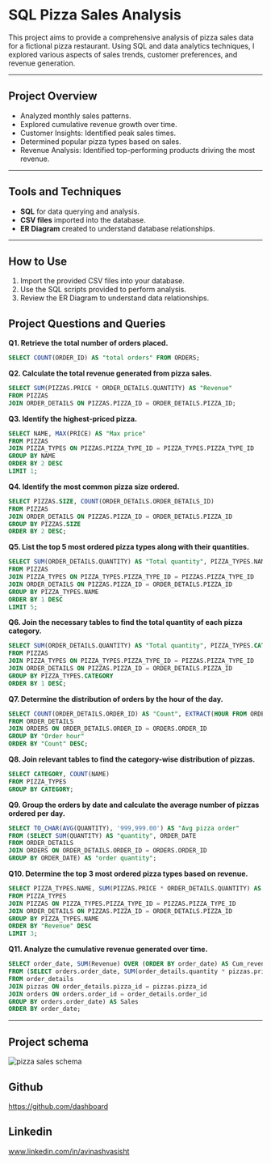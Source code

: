 # SQL Pizza Sales Analysis

This project aims to provide a comprehensive analysis of pizza sales data for a fictional pizza restaurant. Using SQL and data analytics techniques, I explored various aspects of sales trends, customer preferences, and revenue generation.

---

## Project Overview

- Analyzed monthly sales patterns.
- Explored cumulative revenue growth over time.
- Customer Insights: Identified peak sales times.
- Determined popular pizza types based on sales.
- Revenue Analysis: Identified top-performing products driving the most revenue.

---

## Tools and Techniques

- **SQL** for data querying and analysis.
- **CSV files** imported into the database.
- **ER Diagram** created to understand database relationships.

---

## How to Use

1. Import the provided CSV files into your database.
2. Use the SQL scripts provided to perform analysis.
3. Review the ER Diagram to understand data relationships.

## Project Questions and Queries

**Q1. Retrieve the total number of orders placed.**
```sql
SELECT COUNT(ORDER_ID) AS "total orders" FROM ORDERS;
```

**Q2. Calculate the total revenue generated from pizza sales.**
```sql
SELECT SUM(PIZZAS.PRICE * ORDER_DETAILS.QUANTITY) AS "Revenue" 
FROM PIZZAS 
JOIN ORDER_DETAILS ON PIZZAS.PIZZA_ID = ORDER_DETAILS.PIZZA_ID;
```

**Q3. Identify the highest-priced pizza.**
```sql
SELECT NAME, MAX(PRICE) AS "Max price" 
FROM PIZZAS 
JOIN PIZZA_TYPES ON PIZZAS.PIZZA_TYPE_ID = PIZZA_TYPES.PIZZA_TYPE_ID 
GROUP BY NAME 
ORDER BY 2 DESC 
LIMIT 1;
```

**Q4. Identify the most common pizza size ordered.**
```sql
SELECT PIZZAS.SIZE, COUNT(ORDER_DETAILS.ORDER_DETAILS_ID) 
FROM PIZZAS 
JOIN ORDER_DETAILS ON PIZZAS.PIZZA_ID = ORDER_DETAILS.PIZZA_ID 
GROUP BY PIZZAS.SIZE 
ORDER BY 2 DESC;
```

**Q5. List the top 5 most ordered pizza types along with their quantities.**
```sql
SELECT SUM(ORDER_DETAILS.QUANTITY) AS "Total quantity", PIZZA_TYPES.NAME AS "Pizza" 
FROM PIZZAS 
JOIN PIZZA_TYPES ON PIZZA_TYPES.PIZZA_TYPE_ID = PIZZAS.PIZZA_TYPE_ID 
JOIN ORDER_DETAILS ON PIZZAS.PIZZA_ID = ORDER_DETAILS.PIZZA_ID 
GROUP BY PIZZA_TYPES.NAME 
ORDER BY 1 DESC 
LIMIT 5;
```

**Q6. Join the necessary tables to find the total quantity of each pizza category.**
```sql
SELECT SUM(ORDER_DETAILS.QUANTITY) AS "Total quantity", PIZZA_TYPES.CATEGORY 
FROM PIZZAS 
JOIN PIZZA_TYPES ON PIZZA_TYPES.PIZZA_TYPE_ID = PIZZAS.PIZZA_TYPE_ID 
JOIN ORDER_DETAILS ON PIZZAS.PIZZA_ID = ORDER_DETAILS.PIZZA_ID 
GROUP BY PIZZA_TYPES.CATEGORY 
ORDER BY 1 DESC;
```

**Q7. Determine the distribution of orders by the hour of the day.**
```sql
SELECT COUNT(ORDER_DETAILS.ORDER_ID) AS "Count", EXTRACT(HOUR FROM ORDER_TIME) AS "Order hour" 
FROM ORDER_DETAILS 
JOIN ORDERS ON ORDER_DETAILS.ORDER_ID = ORDERS.ORDER_ID 
GROUP BY "Order hour" 
ORDER BY "Count" DESC;
```

**Q8. Join relevant tables to find the category-wise distribution of pizzas.**
```sql
SELECT CATEGORY, COUNT(NAME) 
FROM PIZZA_TYPES 
GROUP BY CATEGORY;
```

**Q9. Group the orders by date and calculate the average number of pizzas ordered per day.**
```sql
SELECT TO_CHAR(AVG(QUANTITY), '999,999.00') AS "Avg pizza order" 
FROM (SELECT SUM(QUANTITY) AS "quantity", ORDER_DATE 
FROM ORDER_DETAILS 
JOIN ORDERS ON ORDER_DETAILS.ORDER_ID = ORDERS.ORDER_ID 
GROUP BY ORDER_DATE) AS "order quantity";
```

**Q10. Determine the top 3 most ordered pizza types based on revenue.**
```sql
SELECT PIZZA_TYPES.NAME, SUM(PIZZAS.PRICE * ORDER_DETAILS.QUANTITY) AS "Revenue" 
FROM PIZZA_TYPES 
JOIN PIZZAS ON PIZZA_TYPES.PIZZA_TYPE_ID = PIZZAS.PIZZA_TYPE_ID 
JOIN ORDER_DETAILS ON PIZZAS.PIZZA_ID = ORDER_DETAILS.PIZZA_ID 
GROUP BY PIZZA_TYPES.NAME 
ORDER BY "Revenue" DESC 
LIMIT 3;
```

**Q11. Analyze the cumulative revenue generated over time.**
```sql
SELECT order_date, SUM(Revenue) OVER (ORDER BY order_date) AS Cum_revenue 
FROM (SELECT orders.order_date, SUM(order_details.quantity * pizzas.price) AS Revenue 
FROM order_details 
JOIN pizzas ON order_details.pizza_id = pizzas.pizza_id 
JOIN orders ON orders.order_id = order_details.order_id 
GROUP BY orders.order_date) AS Sales 
ORDER BY order_date;
```
---
## Project schema
![pizza sales schema](https://github.com/user-attachments/assets/ec57d86a-bdff-4ff3-8961-59a759536d62)

## Github
https://github.com/dashboard

## Linkedin
www.linkedin.com/in/avinashvasisht

